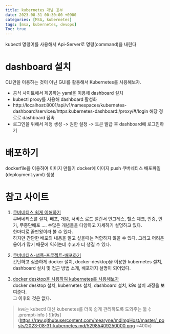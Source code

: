 ```yaml
---
title: kubernetes 개념 공부
date: 2023-08-31 00:30:00 +0900
categories: [MSA, kubernetes]
tags: [msa, kubernetes, devops]     
Toc: true
---
```



kubectl 명령어를 사용해서 Api-Server로 명령(command)을 내린다

# dashboard 설치
CLI만을 이용하는 것이 아닌 GUI를 활용해서 Kubernetes를 사용해보자.
- 공식 사이트에서 제공하는 yaml을 이용해 dashboard 설치
- kubectl proxy를 사용해 dashboard 활성화
- http://localhost:8001/api/v1/namespaces/kubernetes-dashboard/services/https:kubernetes-dashboard:/proxy/#/login 해당 경로로 dashboard 접속
- 로그인을 위해서 계정 생성 -> 권한 설정 -> 토큰 발급 후 dashboard에 로그인하기


# 배포하기
dockerfile을 이용하여 이미지 만들기
docker에 이미지 push
쿠버네티스 배포파일(deployment.yaml) 생성


# 참고 사이트
1. [쿠버네티스 쉽게 이해하기](https://happycloud-lee.tistory.com/246)  
   쿠버네티스를 설치, 배포, 개념, 서비스 로드 밸런서 인그레스, 헬스 체크, 인증, 인가, 무중단배포 .... 수많은 개념들을 다양하고 자세하기 설명하고 있다.  
   한마디로 끝판왕이라 볼 수 있다.  
   하지만 간단한 배포의 내용을 알고 싶을때는 적합하지 않을 수 있다. 그리고 어려운 용어가 많기 때문에 익히는데 수고가 더 생길 수 있다.  


2. [쿠버네티스-샘플-프로젝트-배포하기](https://velog.io/@mertyn88/쿠버네티스-샘플-프로젝트-배포하기)  
   간단하고 심플하게 docker 설치, docker-desktop을 이용한 kubernetes 설치, dashboard 설치 및 접근 방법 소개, 배포까지 설명이 되어있다.


3. [docker desktop을 사용하여 kubernetes를 사용해보자](https://mydailylogs.tistory.com/120)  
docker desktop 설치, kubernetes 설치, dashboard 설치, k9s 설치 과정을 보여준다.  
그 이후의 것은 없다.  
> `k9s`는 kubectl 대신 kubenetes를 더욱 쉽게 관리하도록 도와주는 툴
{: .prompt-info }
> ![k9s](https://raw.githubusercontent.com/mearyne/mdImgHost/master/_posts/2023-08-31-kubernetes.md/52985409250000.png =400x)